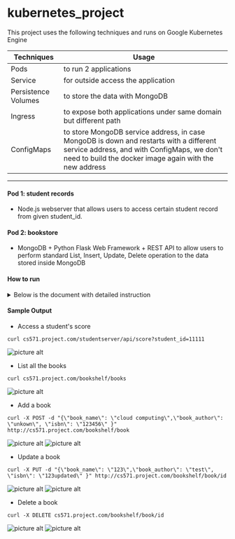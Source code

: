 # kubernetes_project
This project uses the following techniques and runs on Google Kubernetes Engine

Techniques           | Usage
-------------------- | ---------------------
Pods                 | to run 2 applications
Service              | for outside access the application
Persistence Volumes  | to store the data with MongoDB
Ingress              | to expose both applications under same domain but different path
ConfigMaps           | to store MongoDB service address, in case MongoDB is down and restarts with a different service address, and with ConfigMaps, we don't need to build the docker image again with the new address
 ---
#### Pod 1: student records ####
- Node.js webserver that allows users to access certain student record from given student_id.
#### Pod 2: bookstore ####
- MongoDB + Python Flask Web Framework + REST API to allow users to perform standard List, Insert, Update, Delete operation to the data stored inside MongoDB

#### How to run ####
<details>
<summary>Below is the document with detailed instruction</summary>
<a href="https://github.com/Quan25/kubernetes_project/blob/master/CS571_Signature_Project_Quan_Zhou.pdf"> document</a>
</details>

#### Sample Output ####

- Access a student's score
```
curl cs571.project.com/studentserver/api/score?student_id=11111
```
![picture alt](https://github.com/Quan25/kubernetes_project/blob/master/output/proj_1.png)


- List all the books
```
curl cs571.project.com/bookshelf/books
```
![picture alt](https://github.com/Quan25/kubernetes_project/blob/master/output/proj_2.png)

- Add a book
```
curl -X POST -d "{\"book_name\": \"cloud computing\",\"book_author\": \"unkown\", \"isbn\": \"123456\" }" http://cs571.project.com/bookshelf/book
```

![picture alt](https://github.com/Quan25/kubernetes_project/blob/master/output/proj_3.png)
![picture alt](https://github.com/Quan25/kubernetes_project/blob/master/output/proj_4.png)


- Update a book
```
curl -X PUT -d "{\"book_name\": \"123\",\"book_author\": \"test\", \"isbn\": \"123updated\" }" http://cs571.project.com/bookshelf/book/id
```
![picture alt](https://github.com/Quan25/kubernetes_project/blob/master/output/proj_5.png)
![picture alt](https://github.com/Quan25/kubernetes_project/blob/master/output/proj_6.png)



- Delete a book
```
curl -X DELETE cs571.project.com/bookshelf/book/id
```
![picture alt](https://github.com/Quan25/kubernetes_project/blob/master/output/proj_7.png)
![picture alt](https://github.com/Quan25/kubernetes_project/blob/master/output/proj_8.png)
